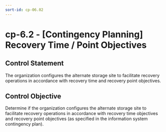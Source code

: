 ```yaml
---
sort-id: cp-06.02
---
```


# cp-6.2 - \[Contingency Planning\] Recovery Time / Point Objectives

## Control Statement

The organization configures the alternate storage site to facilitate recovery operations in accordance with recovery time and recovery point objectives.

## Control Objective

Determine if the organization configures the alternate storage site to facilitate recovery operations in accordance with recovery time objectives and recovery point objectives (as specified in the information system contingency plan).
